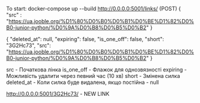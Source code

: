 To start: docker-compose up --build
http://0.0.0.0:5001/links/ (POST)
{
    "src" : "https://ua.jooble.org/%D1%80%D0%B0%D0%B1%D0%BE%D1%82%D0%B0-junior-python/%D0%9A%D0%B8%D0%B5%D0%B2" 
}

{
    "deleted_at": null,
    "expiring": false,
    "is_one_off": false,
    "short": "3G2Hc73",
    "src": "https://ua.jooble.org/%D1%80%D0%B0%D0%B1%D0%BE%D1%82%D0%B0-junior-python/%D0%9A%D0%B8%D0%B5%D0%B2"
}

src - Початкова лінка
is_one_off - Флажок для однозвязності
expiring - Можливість удалити через певний час (10 хв)
short - Змінена силка
deleted_at - Коли силка буде видалена, якщо постійна - null

http://0.0.0.0:5001/3G2Hc73/ - NEW LINK

